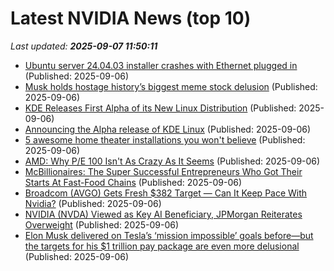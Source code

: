 # Latest NVIDIA News (top 10)
_Last updated: **2025-09-07 11:50:11**_

- [Ubuntu server 24.04.03 installer crashes with Ethernet plugged in](https://askubuntu.com/questions/1555594/ubuntu-server-24-04-03-installer-crashes-with-ethernet-plugged-in) (Published: 2025-09-06)
- [Musk holds hostage history’s biggest meme stock delusion](https://fortune.com/2025/09/06/elon-musk-1-trillion-compensation-pay-package-tesla-shareholders-governance/) (Published: 2025-09-06)
- [KDE Releases First Alpha of its New Linux Distribution](https://www.omgubuntu.co.uk/2025/09/kde-linux-immutable-distro-alpha-released) (Published: 2025-09-06)
- [Announcing the Alpha release of KDE Linux](https://pointieststick.com/2025/09/06/announcing-the-alpha-release-of-kde-linux/) (Published: 2025-09-06)
- [5 awesome home theater installations you won't believe](https://www.techradar.com/televisions/home-theater/5-awesome-home-theater-installations-you-wont-believe) (Published: 2025-09-06)
- [AMD: Why P/E 100 Isn't As Crazy As It Seems](https://biztoc.com/x/8f2e4236a1be8070) (Published: 2025-09-06)
- [McBillionaires: The Super Successful Entrepreneurs Who Got Their Starts At Fast-Food Chains](https://www.forbes.com/sites/martinacastellanos/2025/09/06/these-fast-food-workers-including-jeff-bezos-and-jensen-huang-became-billionaires-after-working-at-fast-food-chains-like-wendys-mcdonalds/) (Published: 2025-09-06)
- [Broadcom (AVGO) Gets Fresh $382 Target — Can It Keep Pace With Nvidia?](https://finance.yahoo.com/news/broadcom-avgo-gets-fresh-382-102424799.html) (Published: 2025-09-06)
- [NVIDIA (NVDA) Viewed as Key AI Beneficiary, JPMorgan Reiterates Overweight](https://finance.yahoo.com/news/nvidia-nvda-viewed-key-ai-100958624.html) (Published: 2025-09-06)
- [Elon Musk delivered on Tesla’s ‘mission impossible’ goals before—but the targets for his $1 trillion pay package are even more delusional](https://fortune.com/2025/09/06/elon-musk-pay-package-tesla-stock-outlook/) (Published: 2025-09-06)
